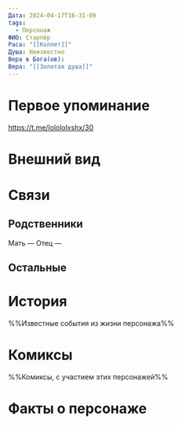 ```yaml
---
Дата: 2024-04-17T16-31-09
tags:
  - Персонаж
ФИО: Старпёр
Раса: "[[Коллет]]"
Душа: Неизвестно
Вера в Бога(ов): 
Вера: "[[Золотая душа]]"
---
```

# Первое упоминание
https://t.me/lolololxshx/30
# Внешний вид

# Связи
## Родственники
Мать —
Отец — 
## Остальные 

# История
%%Известные события из жизни персонажа%%
# Комиксы
%%Комиксы, с участием этих персонажей%%
# Факты о персонаже

